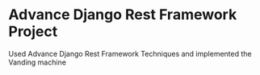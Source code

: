 # Advance Django Rest Framework Project
 Used Advance Django Rest Framework Techniques and implemented the Vanding machine 
